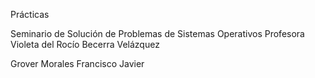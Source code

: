 Prácticas

Seminario de Solución de Problemas de Sistemas Operativos
Profesora Violeta del Rocío Becerra Velázquez

Grover Morales Francisco Javier
